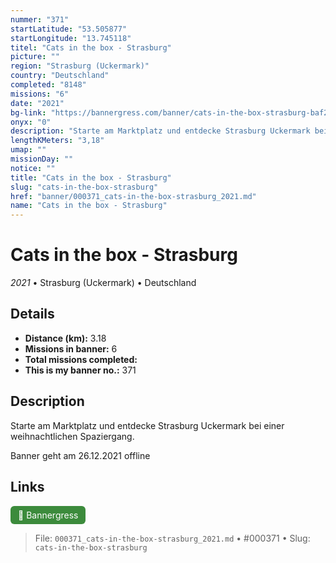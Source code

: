 ```yaml
---
nummer: "371"
startLatitude: "53.505877"
startLongitude: "13.745118"
titel: "Cats in the box - Strasburg"
picture: ""
region: "Strasburg (Uckermark)"
country: "Deutschland"
completed: "8148"
missions: "6"
date: "2021"
bg-link: "https://bannergress.com/banner/cats-in-the-box-strasburg-baf2"
onyx: "0"
description: "Starte am Marktplatz und entdecke Strasburg Uckermark bei einer weihnachtlichen Spaziergang. \n\nBanner geht am 26.12.2021 offline"
lengthKMeters: "3,18"
umap: ""
missionDay: ""
notice: ""
title: "Cats in the box - Strasburg"
slug: "cats-in-the-box-strasburg"
href: "banner/000371_cats-in-the-box-strasburg_2021.md"
name: "Cats in the box - Strasburg"
---
```

# Cats in the box - Strasburg

*2021* • Strasburg (Uckermark) • Deutschland





## Details
- **Distance (km):** 3.18
- **Missions in banner:** 6
- **Total missions completed:** 
- **This is my banner no.:** 371



## Description
Starte am Marktplatz und entdecke Strasburg Uckermark bei einer weihnachtlichen Spaziergang. 

Banner geht am 26.12.2021 offline



## Links
<a href="https://bannergress.com/banner/cats-in-the-box-strasburg-baf2" target="_blank" style="display:inline-block;margin-right:8px;padding:6px 12px;background:#3c8b3c;color:#fff;text-decoration:none;border-radius:6px;">🔗 Bannergress</a>



> File: `000371_cats-in-the-box-strasburg_2021.md` • #000371 • Slug: `cats-in-the-box-strasburg`
